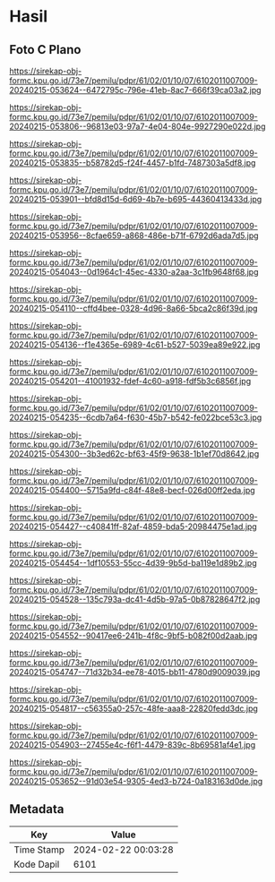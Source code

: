 # Hasil

## Foto C Plano

https://sirekap-obj-formc.kpu.go.id/73e7/pemilu/pdpr/61/02/01/10/07/6102011007009-20240215-053624--6472795c-796e-41eb-8ac7-666f39ca03a2.jpg

https://sirekap-obj-formc.kpu.go.id/73e7/pemilu/pdpr/61/02/01/10/07/6102011007009-20240215-053806--96813e03-97a7-4e04-804e-9927290e022d.jpg

https://sirekap-obj-formc.kpu.go.id/73e7/pemilu/pdpr/61/02/01/10/07/6102011007009-20240215-053835--b58782d5-f24f-4457-b1fd-7487303a5df8.jpg

https://sirekap-obj-formc.kpu.go.id/73e7/pemilu/pdpr/61/02/01/10/07/6102011007009-20240215-053901--bfd8d15d-6d69-4b7e-b695-44360413433d.jpg

https://sirekap-obj-formc.kpu.go.id/73e7/pemilu/pdpr/61/02/01/10/07/6102011007009-20240215-053956--8cfae659-a868-486e-b71f-6792d6ada7d5.jpg

https://sirekap-obj-formc.kpu.go.id/73e7/pemilu/pdpr/61/02/01/10/07/6102011007009-20240215-054043--0d1964c1-45ec-4330-a2aa-3c1fb9648f68.jpg

https://sirekap-obj-formc.kpu.go.id/73e7/pemilu/pdpr/61/02/01/10/07/6102011007009-20240215-054110--cffd4bee-0328-4d96-8a66-5bca2c86f39d.jpg

https://sirekap-obj-formc.kpu.go.id/73e7/pemilu/pdpr/61/02/01/10/07/6102011007009-20240215-054136--f1e4365e-6989-4c61-b527-5039ea89e922.jpg

https://sirekap-obj-formc.kpu.go.id/73e7/pemilu/pdpr/61/02/01/10/07/6102011007009-20240215-054201--41001932-fdef-4c60-a918-fdf5b3c6856f.jpg

https://sirekap-obj-formc.kpu.go.id/73e7/pemilu/pdpr/61/02/01/10/07/6102011007009-20240215-054235--6cdb7a64-f630-45b7-b542-fe022bce53c3.jpg

https://sirekap-obj-formc.kpu.go.id/73e7/pemilu/pdpr/61/02/01/10/07/6102011007009-20240215-054300--3b3ed62c-bf63-45f9-9638-1b1ef70d8642.jpg

https://sirekap-obj-formc.kpu.go.id/73e7/pemilu/pdpr/61/02/01/10/07/6102011007009-20240215-054400--5715a9fd-c84f-48e8-becf-026d00ff2eda.jpg

https://sirekap-obj-formc.kpu.go.id/73e7/pemilu/pdpr/61/02/01/10/07/6102011007009-20240215-054427--c40841ff-82af-4859-bda5-20984475e1ad.jpg

https://sirekap-obj-formc.kpu.go.id/73e7/pemilu/pdpr/61/02/01/10/07/6102011007009-20240215-054454--1df10553-55cc-4d39-9b5d-ba119e1d89b2.jpg

https://sirekap-obj-formc.kpu.go.id/73e7/pemilu/pdpr/61/02/01/10/07/6102011007009-20240215-054528--135c793a-dc41-4d5b-97a5-0b87828647f2.jpg

https://sirekap-obj-formc.kpu.go.id/73e7/pemilu/pdpr/61/02/01/10/07/6102011007009-20240215-054552--90417ee6-241b-4f8c-9bf5-b082f00d2aab.jpg

https://sirekap-obj-formc.kpu.go.id/73e7/pemilu/pdpr/61/02/01/10/07/6102011007009-20240215-054747--71d32b34-ee78-4015-bb11-4780d9009039.jpg

https://sirekap-obj-formc.kpu.go.id/73e7/pemilu/pdpr/61/02/01/10/07/6102011007009-20240215-054817--c56355a0-257c-48fe-aaa8-22820fedd3dc.jpg

https://sirekap-obj-formc.kpu.go.id/73e7/pemilu/pdpr/61/02/01/10/07/6102011007009-20240215-054903--27455e4c-f6f1-4479-839c-8b69581af4e1.jpg

https://sirekap-obj-formc.kpu.go.id/73e7/pemilu/pdpr/61/02/01/10/07/6102011007009-20240215-053652--91d03e54-9305-4ed3-b724-0a183163d0de.jpg


## Metadata

| Key        | Value               |
| ---------- | ------------------- |
| Time Stamp | 2024-02-22 00:03:28 |
| Kode Dapil | 6101                |



